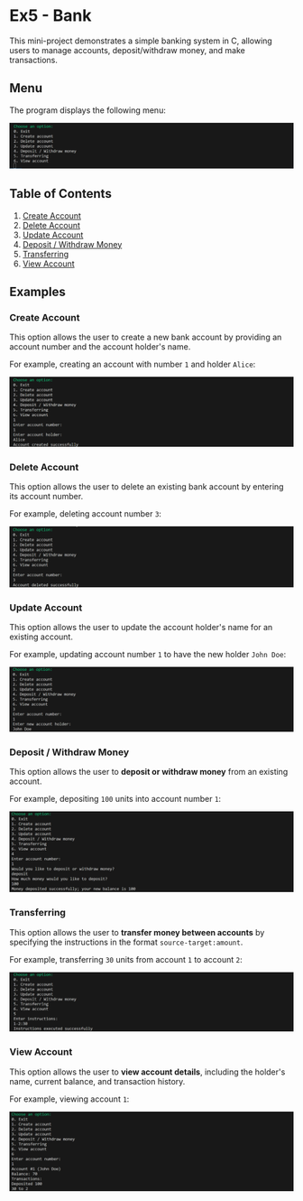 # Ex5 - Bank

This mini-project demonstrates a simple banking system in C, allowing users to manage accounts, deposit/withdraw money, and make transactions.

## Menu

The program displays the following menu:

![Bank Menu Screenshot](images/menu.png)

## Table of Contents

1. [Create Account](#create-account)
2. [Delete Account](#delete-account)
3. [Update Account](#update-account)
4. [Deposit / Withdraw Money](#deposit--withdraw-money)
5. [Transferring](#transferring)
6. [View Account](#view-account)

## Examples

### Create Account
This option allows the user to create a new bank account by providing an account number and the account holder's name.

For example, creating an account with number `1` and holder `Alice`:

![Create Account Screenshot](images/create%20account.png)

### Delete Account
This option allows the user to delete an existing bank account by entering its account number.

For example, deleting account number `3`:

![Delete Account Screenshot](images/delete%20account.png)

### Update Account
This option allows the user to update the account holder's name for an existing account.  

For example, updating account number `1` to have the new holder `John Doe`:

![Update Account Screenshot](images/update%20account.png)

### Deposit / Withdraw Money
This option allows the user to **deposit or withdraw money** from an existing account.  

For example, depositing `100` units into account number `1`:

![Deposit / Withdraw Screenshot](images/deposit%20withdraw.png)

### Transferring
This option allows the user to **transfer money between accounts** by specifying the instructions in the format `source-target:amount`.  

For example, transferring `30` units from account `1` to account `2`:

![Transferring Screenshot](images/transferring.png)

### View Account
This option allows the user to **view account details**, including the holder's name, current balance, and transaction history.  

For example, viewing account `1`:

![View Account Screenshot](images/view%20account.png)
